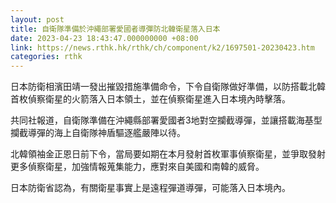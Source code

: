 ```yaml
---
layout: post
title: 自衛隊準備於沖繩部署愛國者導彈防北韓衛星落入日本
date: 2023-04-23 18:43:47.000000000 +08:00
link: https://news.rthk.hk/rthk/ch/component/k2/1697501-20230423.htm
categories: rthk
---
```


日本防衛相濱田靖一發出摧毀措施準備命令，下令自衛隊做好準備，以防搭載北韓首枚偵察衛星的火箭落入日本領土，並在偵察衛星進入日本境內時擊落。

共同社報道，自衛隊準備在沖繩縣部署愛國者3地對空攔截導彈，並讓搭載海基型攔截導彈的海上自衛隊神盾驅逐艦嚴陣以待。

北韓領袖金正恩日前下令，當局要如期在本月發射首枚軍事偵察衛星，並爭取發射更多偵察衛星，加強情報蒐集能力，應對來自美國和南韓的威脅。

日本防衛省認為，有關衛星事實上是遠程彈道導彈，可能落入日本境內。
